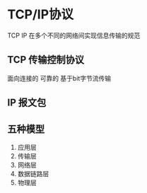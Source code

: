 # TCP/IP协议

TCP IP 在多个不同的网络间实现信息传输的规范

## TCP 传输控制协议

面向连接的 可靠的 基于bit字节流传输

## IP 报文包

## 五种模型

1. 应用层
2. 传输层
3. 网络层
4. 数据链路层
5. 物理层